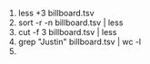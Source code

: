 1. less +3 billboard.tsv
2. sort -r -n billboard.tsv | less
3. cut -f 3 billboard.tsv | less
4. grep "Justin" billboard.tsv | wc -l
5. 